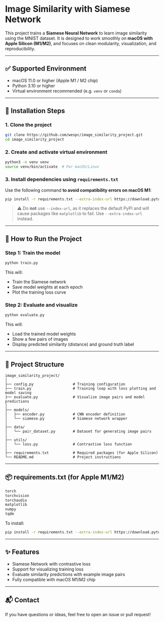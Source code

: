 # Image Similarity with Siamese Network

This project trains a **Siamese Neural Network** to learn image similarity using the MNIST dataset. It is designed to work smoothly on **macOS with Apple Silicon (M1/M2)**, and focuses on clean modularity, visualization, and reproducibility.

---

## ✅ Supported Environment

* macOS 11.0 or higher (Apple M1 / M2 chip)
* Python 3.10 or higher
* Virtual environment recommended (e.g. `venv` or `conda`)

---

## 🔧 Installation Steps

### 1. Clone the project

```bash
git clone https://github.com/wespc/image_similarity_project.git
cd image_similarity_project
```

### 2. Create and activate virtual environment

```bash
python3 -m venv venv
source venv/bin/activate  # For macOS/Linux
```

### 3. Install dependencies using `requirements.txt`

Use the following command **to avoid compatibility errors on macOS M1**:

```bash
pip install -r requirements.txt --extra-index-url https://download.pytorch.org/whl/cpu
```

> ⚠️ Do **not** use `--index-url`, as it replaces the default PyPI and will cause packages like `matplotlib` to fail. Use `--extra-index-url` instead.

---

## 🚀 How to Run the Project

### Step 1: Train the model

```bash
python train.py
```

This will:

* Train the Siamese network
* Save model weights at each epoch
* Plot the training loss curve

### Step 2: Evaluate and visualize

```bash
python evaluate.py
```

This will:

* Load the trained model weights
* Show a few pairs of images
* Display predicted similarity (distance) and ground truth label

---

## 📁 Project Structure

```
image_similarity_project/
│
├── config.py                  # Training configuration
├── train.py                   # Training loop with loss plotting and model saving
├── evaluate.py                # Visualize image pairs and model predictions
│
├── models/
│   ├── encoder.py             # CNN encoder definition
│   └── siamese.py             # Siamese network wrapper
│
├── data/
│   └── pair_dataset.py        # Dataset for generating image pairs
│
├── utils/
│   └── loss.py                # Contrastive loss function
│
├── requirements.txt           # Required packages (for Apple Silicon)
└── README.md                  # Project instructions
```

---

## 📦 requirements.txt (for Apple M1/M2)

```txt
torch
torchvision
torchaudio
matplotlib
numpy
tqdm
```

To install:

```bash
pip install -r requirements.txt --extra-index-url https://download.pytorch.org/whl/cpu
```

---

## ✨ Features

* Siamese Network with contrastive loss
* Support for visualizing training loss
* Evaluate similarity predictions with example image pairs
* Fully compatible with macOS M1/M2 chip

---

## 📬 Contact

If you have questions or ideas, feel free to open an issue or pull request!
